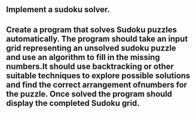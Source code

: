 ## Implement a sudoku solver.

Create a program that solves Sudoku puzzles automatically. The program should take an input grid representing an unsolved 
sudoku puzzle and use an algorithm to fill in the missing numbers.It should use backtracking or other suitable techniques to explore possible solutions and find the correct arrangement ofnumbers for 
the puzzle. Once solved the program should display the completed Sudoku grid. 
--- 